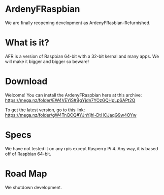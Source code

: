 # ArdenyFRaspbian 
We are finally reopening development as ArdenyFRasbian-Refurnished.
# What is it?
AFR is a version of Raspbian 64-bit with a 32-bit kernal and many apps. We will make it bigger and bigger so beware!
# Download
Welcome! You can install the ArdenyFRaspbian here at this archive: https://mega.nz/folder/EW4VEYiS#BgYjdn7YOzGQHpLp6APt2Q

To get the latest version, go to this link:
https://mega.nz/folder/gW4TnQCQ#YJnYjhl-DtHCJaqG9w4OYw
# Specs
We have not tested it on any rpis except Rasperry Pi 4. Any way, it is based off of Raspbian 64-bit.
# Road Map
We shutdown development.
